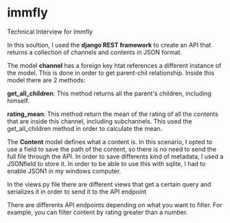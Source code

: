 # immfly
Technical Interview for Immfly

In this soultion, I used the **django REST framework** to create an API that returns a collection of channels and contents in JSON format.

The model **channel** has a foreign key htat references a different instance of the model. This is done in order to get parent-chil relationship.
Inside this model there are 2 methods:

  **get_all_children**: This method returns all the parent's children, including himself.
  
  **rating_mean**: This method return the mean of the rating of all the contents that are inside this channel, including subchannels. This used the get_all_children method in order to calculate the mean.

The **Content** model defines what a content is. In this scenario, I opted to use a field to save the path of the content, so there is no need to send the full file through the API. In order to save differents kind of metadata, I used a JSONfield to store it. In order to be able to use this with sqlite, I had to enable JSON1 in my windows computer.
  
  In the views.py file there are different views that get a certain query and serializes it in order to send it to the API endpoint
  
  There are differents API endpoints depending on what you want to filter. For example, you can filter content by rating greater than a number.
  
